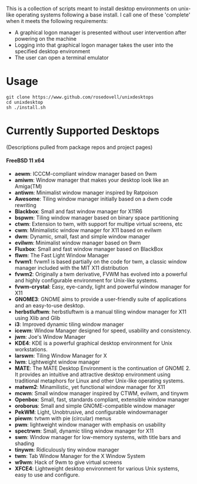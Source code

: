 This is a collection of scripts meant to install desktop environments on unix-like operating systems following a base install.  I call one of these 'complete' when it meets the following requirements:
* A graphical logon manager is presented without user intervention after powering on the machine
* Logging into that graphical logon manager takes the user into the specified desktop environment
* The user can open a terminal emulator

# Usage

```
git clone https://www.github.com/rosedovell/unixdesktops
cd unixdesktop
sh ./install.sh
```

# Currently Supported Desktops
(Descriptions pulled from package repos and project pages)
#### FreeBSD 11 x64
* **aewm**: ICCCM-compliant window manager based on 9wm
* **amiwm**: Window manager that makes your desktop look like an Amiga(TM)
* **antiwm**: Minimalist window manager inspired by Ratpoison
* **Awesome**: Tiling window manager initially based on a dwm code rewriting
* **Blackbox**: Small and fast window manager for X11R6
* **bspwm**: Tiling window manager based on binary space partitioning
* **ctwm**: Extension to twm, with support for multipe virtual screens, etc
* **cwm**: Minimalistic window manager for X11 based on evilwm
* **dwm**: Dynamic, small, fast and simple window manager
* **evilwm**: Minimalist window manager based on 9wm
* **Fluxbox**: Small and fast window manager based on BlackBox
* **flwm**: The Fast Light Window Manager
* **fvwm1**: fvwm1 is based partially on the code for twm, a classic window manager included with the MIT X11 distribution
* **fvwm2**: Originally a twm derivative, FVWM has evolved into a powerful and highly configurable environment for Unix-like systems.
* **fvwm-crystal**: Easy, eye-candy, light and powerful window manager for X11
* **GNOME3**: GNOME aims to provide a user-friendly suite of applications and an easy-to-use desktop.
* **herbstluftwm**: herbstluftwm is a manual tiling window manager for X11 using Xlib and Glib
* **i3**: Improved dynamic tiling window manager
* **icewm**: Window Manager designed for speed, usability and consistency.
* **jwm**: Joe's Window Manager
* **KDE4**: KDE is a powerful graphical desktop environment for Unix workstations.
* **larswm**: Tiling Window Manager for X
* **lwm**: Lightweight window manager
* **MATE**: The MATE Desktop Environment is the continuation of GNOME 2. It provides an intuitive and attractive desktop environment using traditional metaphors for Linux and other Unix-like operating systems.
* **matwm2**: Minamilistic, yet functional window manager for X11
* **mcwm**: Small window manager inspired by CTWM, evilwm, and tinywm
* **Openbox**: Small, fast, standards compliant, extensible window manager
* **oroborus**: Small and simple GNOME-compatible window manager
* **PekWM**: Light, Unobtrusive, and configurable windowmanager
* **piewm**: tvtwm with pie (circular) menus
* **pwm**: lightweight window manager with emphasis on usability
* **spectrwm**: Small, dynamic tiling window manager for X11
* **swm**: Window manager for low-memory systems, with title bars and shading
* **tinywm**: Ridiculously tiny window manager
* **twm**: Tab Window Manager for the X Window System
* **w9wm**: Hack of 9wm to give virtual screens
* **XFCE4**: Lightweight desktop environment for various Unix systems, easy to use and configure.
